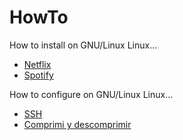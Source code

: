 # HowTo
How to install on GNU/Linux Linux...

* [Netflix](https://github.com/Sawyer13/HowTo/tree/master/netlix)
* [Spotify](https://github.com/Sawyer13/HowTo/tree/master/spotify)


How to configure on GNU/Linux Linux...
* [SSH](https://github.com/Sawyer13/HowTo/tree/master/ssh)
* [Comprimi y descomprimir](https://github.com/Sawyer13/HowTo/blob/master/actions/des-comprimir.md)
